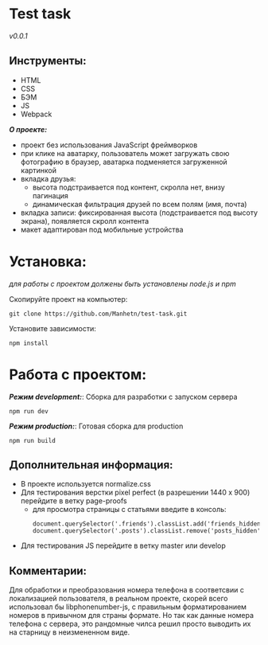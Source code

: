 # Test task

_v0.0.1_

## Инструменты:
- HTML
- CSS
- БЭМ
- JS
- Webpack

**_О проекте:_**
  - проект без использования JavaScript фреймворков
  - при клике на аватарку, пользователь может загружать свою фотографию в браузер, аватарка подменяется загруженной картинкой
  - вкладка друзья:
    - высота подстраивается под контент, скролла нет, внизу пагинация
    - динамическая фильтрация друзей по всем полям (имя, почта)
  - вкладка записи: фиксированная высота (подстраивается под высоту экрана), появляется скролл контента
  - макет адаптирован под мобильные устройства

# Установка:
_для работы с проектом должены быть установлены node.js и npm_

Скопируйте проект на компьютер:

```
git clone https://github.com/Manhetn/test-task.git
```

Установите зависимости:

```
npm install
```

# Работа с проектом:

**_Режим development:_**: Сборка для разработки с запуском сервера

```
npm run dev
```

**_Режим production:_**:  Готовая сборка для production

```
npm run build
```

## Дополнительная информация:

  - В проекте используется normalize.css
  - Для тестирования верстки pixel perfect (в разрешении 1440 х 900) перейдите в ветку page-proofs
    - для просмотра страницы с статьями введите в консоль:
      ```
      document.querySelector('.friends').classList.add('friends_hidden');
      document.querySelector('.posts').classList.remove('posts_hidden');
      ```
  - Для тестирования JS перейдите в ветку master или develop

## Комментарии:
  Для обработки и преобразования номера телефона в соответсвии с локализацией пользователя, в реальном проекте, скорей всего использовал бы libphonenumber-js, с правильным форматированием номеров в привычном для страны формате. Но так как данные номера телефона с сервера, это рандомные чилса решил просто выводить их на старницу в неизмененном виде.
